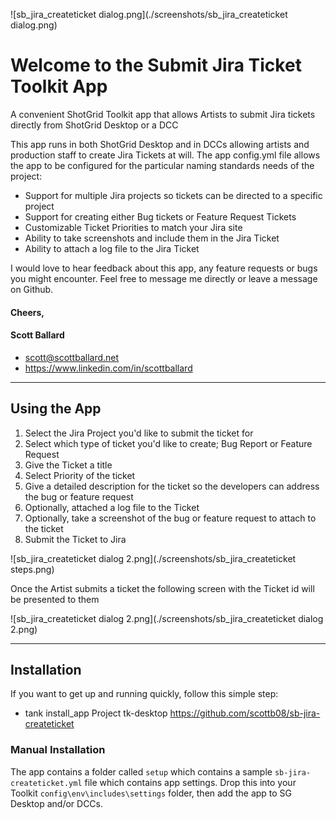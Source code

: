 ![sb_jira_createticket dialog.png](./screenshots/sb_jira_createticket dialog.png)

# Welcome to the Submit Jira Ticket Toolkit App

A convenient ShotGrid Toolkit app that allows Artists to submit Jira tickets directly from ShotGrid Desktop or a DCC 

This app runs in both ShotGrid Desktop and in DCCs allowing artists and production staff to create Jira Tickets at will. 
The app config.yml file allows the app to be configured for the particular naming standards needs of the project:

- Support for multiple Jira projects so tickets can be directed to a specific project
- Support for creating either Bug tickets or Feature Request Tickets
- Customizable Ticket Priorities to match your Jira site
- Ability to take screenshots and include them in the Jira Ticket
- Ability to attach a log file to the Jira Ticket

I would love to hear feedback about this app, any feature requests or bugs you might encounter. Feel free to message me directly or leave a message on Github.

#### Cheers,
#### Scott Ballard
* scott@scottballard.net
* https://www.linkedin.com/in/scottballard

***
## Using the App

1. Select the Jira Project you'd like to submit the ticket for
2. Select which type of ticket you'd like to create; Bug Report or Feature Request
3. Give the Ticket a title
4. Select Priority of the ticket
5. Give a detailed description for the ticket so the developers can address the bug or feature request
6. Optionally, attached a log file to the Ticket
7. Optionally, take a screenshot of the bug or feature request to attach to the ticket
8. Submit the Ticket to Jira

![sb_jira_createticket dialog 2.png](./screenshots/sb_jira_createticket steps.png)

Once the Artist submits a ticket the following screen with the Ticket id will be presented to them

![sb_jira_createticket dialog 2.png](./screenshots/sb_jira_createticket dialog 2.png)

***
## Installation
If you want to get up and running quickly, follow this simple step:
* tank install_app Project tk-desktop https://github.com/scottb08/sb-jira-createticket

### Manual Installation
The app contains a folder called `setup` which contains a sample `sb-jira-createticket.yml` file which contains app settings. 
Drop this into your Toolkit `config\env\includes\settings` folder, then add the app to SG Desktop and/or DCCs.
